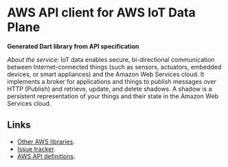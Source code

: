 # AWS API client for AWS IoT Data Plane

**Generated Dart library from API specification**

*About the service:*
IoT data enables secure, bi-directional communication between
Internet-connected things (such as sensors, actuators, embedded devices, or
smart appliances) and the Amazon Web Services cloud. It implements a broker
for applications and things to publish messages over HTTP (Publish) and
retrieve, update, and delete shadows. A shadow is a persistent
representation of your things and their state in the Amazon Web Services
cloud.

## Links

- [Other AWS libraries](https://github.com/agilord/aws_client/tree/master/generated).
- [Issue tracker](https://github.com/agilord/aws_client/issues).
- [AWS API definitions](https://github.com/aws/aws-sdk-js/tree/master/apis).
